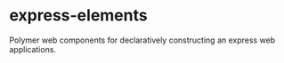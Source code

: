 # express-elements
Polymer web components for declaratively constructing an express web applications. 
